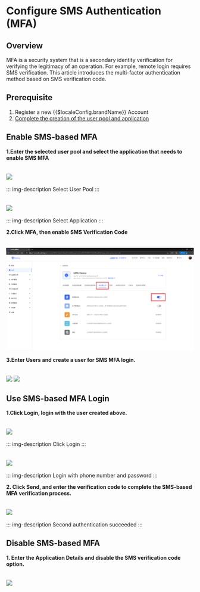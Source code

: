 # Configure SMS Authentication (MFA)

## Overview

MFA is a security system that is a secondary identity verification for verifying the legitimacy of an operation. For example, remote login requires SMS verification. This article introduces the multi-factor authentication method based on SMS verification code.

## Prerequisite

1. <a :href="`${$themeConfig.consoleDomain}`">Register a new {{$localeConfig.brandName}} Account</a>
2. [Complete the creation of the user pool and application](/guides/basics/authenticate-first-user/use-hosted-login-page)

## Enable SMS-based MFA

**1.Enter the selected user pool and select the application that needs to enable SMS MFA**

<img src="./images/4-1.png" style="margin-top: 20px;" class="md-img-padding" />

::: img-description
Select User Pool
:::

<img src="./images/4-2.png" style="margin-top: 20px;" class="md-img-padding" />

::: img-description
Select Application
:::

**2.Click MFA, then enable SMS Verification Code**

<img src="./images/4-3.png" style="margin-top: 20px;" class="md-img-padding" />

**3.Enter  Users and create a user for SMS MFA login.**

<img src="./images/4-4.png" style="margin-top: 20px;" class="md-img-padding" />

<img src="./images/4-5.png" style="margin-top: 20px;" class="md-img-padding" />

## Use SMS-based MFA Login

**1.Click Login, login with the user created above.**

<img src="./images/4-6.png" style="margin-top: 20px;" class="md-img-padding" />

::: img-description
Click Login
:::

<img src="./images/4-7.png" style="margin-top: 20px;" class="md-img-padding" />

::: img-description
Login with phone number and password
:::

**2. Click Send, and enter the verification code to complete the SMS-based MFA verification process.**

<img src="./images/4-8.png" style="margin-top: 20px;" class="md-img-padding" />

::: img-description
Second authentication succeeded
:::

## Disable SMS-based MFA

**1. Enter the Application Details and disable the SMS verification code option.**

<img src="./images/4-9.png" style="margin-top: 20px;" class="md-img-padding" />
